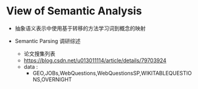 # View of Semantic Analysis

- 抽象语义表示中使用基于转移的方法学习词到概念的映射

- Semantic Parsing 调研综述
  - 论文搜集列表
  - https://blog.csdn.net/u013011114/article/details/79703924
  - data :
    - GEO,JOBs,WebQuestions,WebQuestionsSP,WIKITABLEQUESTIONS,OVERNIGHT
